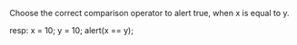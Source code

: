 Choose the correct comparison operator to alert true, when x is equal to y.

resp:
x = 10;
y = 10;
alert(x == y);